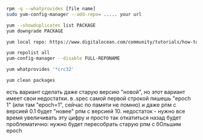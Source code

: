 
```bash
rpm -q --whatprovides [file name]
sudo yum-config-manager --add-repo= ..... your url

yum --showduplicates list PACKAGE
yum downgrade PACKAGE

yum local repo: https://www.digitalocean.com/community/tutorials/how-to-set-up-and-use-yum-repositories-on-a-centos-6-vps

yum repolist all
yum-config-manager --disable FULL-REPONAME

yum whatprovides '*crc32'

yum clean packages
```

есть вариант сделать даже старую версию "новой", но этот вариант имеет свои недостатки. в .spec самой первой строкой пишешь "epoch 1" (или там "epoch=1", сейчас по памяти не помню) и даже рпм с версией 0.1 будет "новее" рпм с версией 10. недостаток - нужно все время увеличивать эту цифру и просто так откатиться назад будет проблематично: нужно будет пересобрать старую рпм с бОльшим epoch
